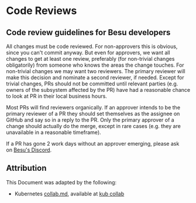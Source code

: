 # Code Reviews

## Code review guidelines for Besu developers

All changes must be code reviewed. For non-approvers this is obvious, since you can't commit anyway. But even for approvers, we want all changes to get at least one review, preferably (for non-trivial changes obligatorily) from someone who knows the areas the change touches. For non-trivial changes we may want two reviewers. The primary reviewer will make this decision and nominate a second reviewer, if needed. Except for trivial changes, PRs should not be committed until relevant parties (e.g. owners of the subsystem affected by the PR) have had a reasonable chance to look at PR in their local business hours.

Most PRs will find reviewers organically. If an approver intends to be the primary reviewer of a PR they should set themselves as the assignee on GitHub and say so in a reply to the PR. Only the primary approver of a change should actually do the merge, except in rare cases (e.g. they are unavailable in a reasonable timeframe).

If a PR has gone 2 work days without an approver emerging, please ask on [Besu's Discord](https://discord.com/channels/905194001349627914/905205502940696607).

## Attribution

This Document was adapted by the following:

- Kubernetes [collab.md](http://collab.md), available at [kub collab](https://raw.githubusercontent.com/kubernetes/community/master/contributors/devel/collab.md)
